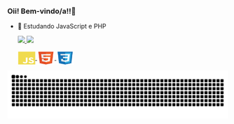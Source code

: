 ### Oii! Bem-vindo/a!!👋

- 🌱 Estudando JavaScript e PHP


  <a href="https://github.com/leomartinss">
  <img height="180em" src="https://github-readme-stats.vercel.app/api?username=leomartinss&show_icons=true&theme=aura&include_all_commits=true&count_private=true"/>
  <img height="170em" src="https://github-readme-stats.vercel.app/api/top-langs/?username=leomartinss&layout=compact&langs_count=7&theme=aura"/>

  
  <div style="display: inline_block"><br>
  <img align="center" alt="Js" height="30" width="40" src="https://raw.githubusercontent.com/devicons/devicon/master/icons/javascript/javascript-plain.svg">
  <img align="center" alt="HTML" height="30" width="40" src="https://raw.githubusercontent.com/devicons/devicon/master/icons/html5/html5-original.svg">
  <img align="center" alt="CSS" height="30" width="40" src="https://raw.githubusercontent.com/devicons/devicon/master/icons/css3/css3-original.svg">
</div>
  
  ![Snake animation](https://github.com/leomartinss/leomartinss/blob/output/github-contribution-grid-snake.svg)
